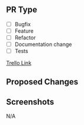﻿## PR Type

<!---What kind of change does this PR introduce?--->

- [ ] Bugfix
- [ ] Feature
- [ ] Refactor
- [ ] Documentation change
- [ ] Tests

[Trello Link](https://trello.com/c/XXXX)

## Proposed Changes

## Screenshots
N/A

